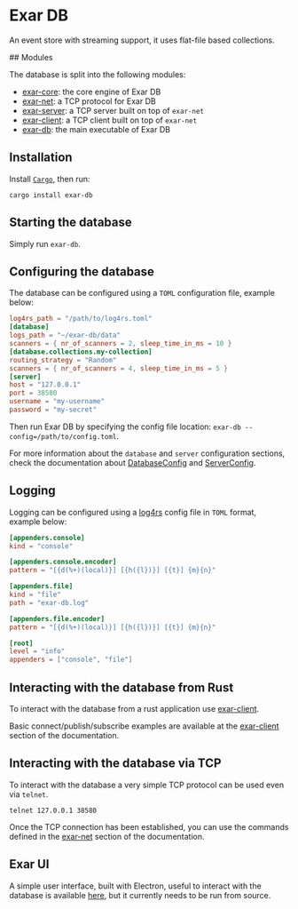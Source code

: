 # Exar DB

An event store with streaming support, it uses flat-file based collections.

## Modules

The database is split into the following modules:

- [exar-core](https://github.com/bfil/exar-db/tree/master/exar-core): the core engine of Exar DB
- [exar-net](https://github.com/bfil/exar-db/tree/master/exar-net): a TCP protocol for Exar DB
- [exar-server](https://github.com/bfil/exar-db/tree/master/exar-server): a TCP server built on top of `exar-net`
- [exar-client](https://github.com/bfil/exar-db/tree/master/exar-client): a TCP client built on top of `exar-net`
- [exar-db](https://github.com/bfil/exar-db/tree/master/exar-db): the main executable of Exar DB

## Installation

Install [`Cargo`](https://crates.io/install), then run:

```
cargo install exar-db
```

## Starting the database

Simply run `exar-db`.

## Configuring the database

The database can be configured using a `TOML` configuration file, example below:

```toml
log4rs_path = "/path/to/log4rs.toml"
[database]
logs_path = "~/exar-db/data"
scanners = { nr_of_scanners = 2, sleep_time_in_ms = 10 }
[database.collections.my-collection]
routing_strategy = "Random"
scanners = { nr_of_scanners = 4, sleep_time_in_ms = 5 }
[server]
host = "127.0.0.1"
port = 38580
username = "my-username"
password = "my-secret"
```

Then run Exar DB by specifying the config file location: `exar-db --config=/path/to/config.toml`.

For more information about the `database` and `server` configuration sections,
check the documentation about
[DatabaseConfig](https://bfil.github.io/exar-db/exar/struct.DatabaseConfig.html) and
[ServerConfig](https://bfil.github.io/exar-db/exar_server/struct.ServerConfig.html).

## Logging

Logging can be configured using a [log4rs](https://github.com/sfackler/log4rs) config file in `TOML` format, example below:

```toml
[appenders.console]
kind = "console"

[appenders.console.encoder]
pattern = "[{d(%+)(local)}] [{h({l})}] [{t}] {m}{n}"

[appenders.file]
kind = "file"
path = "exar-db.log"

[appenders.file.encoder]
pattern = "[{d(%+)(local)}] [{h({l})}] [{t}] {m}{n}"

[root]
level = "info"
appenders = ["console", "file"]
```

## Interacting with the database from Rust

To interact with the database from a rust application use [exar-client](https://github.com/bfil/exar-db/tree/master/exar-client).

Basic connect/publish/subscribe examples are available at the [exar-client](https://bfil.github.io/exar-db/exar_client/index.html) section of the documentation.

## Interacting with the database via TCP

To interact with the database a very simple TCP protocol can be used even via `telnet`.

```
telnet 127.0.0.1 38580
```

Once the TCP connection has been established, you can use the commands defined in the
[exar-net](https://bfil.github.io/exar-db/exar_net/index.html)
section of the documentation.

## Exar UI

A simple user interface, built with Electron, useful to interact with the database is available [here](https://github.com/bfil/exar-db/tree/master/exar-ui), but it currently needs to be run from source.
